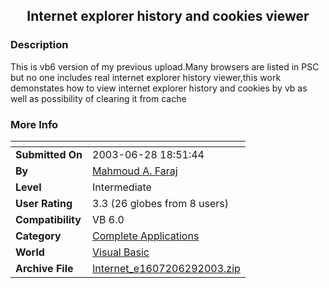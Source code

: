 ﻿<div align="center">

## Internet explorer history and cookies viewer


</div>

### Description

This is vb6 version of my previous upload.Many browsers are listed in PSC but no one includes real internet explorer history viewer,this work demonstates how to view internet explorer history and cookies by vb as well as possibility of clearing it from cache
 
### More Info
 


<span>             |<span>
---                |---
**Submitted On**   |2003-06-28 18:51:44
**By**             |[Mahmoud A\. Faraj](https://github.com/Planet-Source-Code/PSCIndex/blob/master/ByAuthor/mahmoud-a-faraj.md)
**Level**          |Intermediate
**User Rating**    |3.3 (26 globes from 8 users)
**Compatibility**  |VB 6\.0
**Category**       |[Complete Applications](https://github.com/Planet-Source-Code/PSCIndex/blob/master/ByCategory/complete-applications__1-27.md)
**World**          |[Visual Basic](https://github.com/Planet-Source-Code/PSCIndex/blob/master/ByWorld/visual-basic.md)
**Archive File**   |[Internet\_e1607206292003\.zip](https://github.com/Planet-Source-Code/mahmoud-a-faraj-internet-explorer-history-and-cookies-viewer__1-46503/archive/master.zip)








